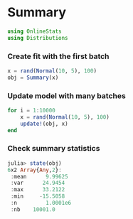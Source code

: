 
# Summary


````julia
using OnlineStats
using Distributions
````





### Create fit with the first batch
````julia
x = rand(Normal(10, 5), 100)
obj = Summary(x)
````





### Update model with many batches
````julia
for i = 1:10000
    x = rand(Normal(10, 5), 100)
    update!(obj, x)
end
````





### Check summary statistics
````julia
julia> state(obj)
6x2 Array{Any,2}:
 :mean      9.99625 
 :var      24.9454  
 :max      33.2122  
 :min     -15.5058  
 :n         1.0001e6
 :nb    10001.0     

````


